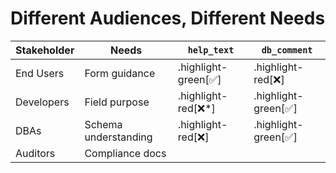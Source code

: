 # Different Audiences, Different Needs

| Stakeholder | Needs | `help_text` | `db_comment` |
|------------|-------|-------------|--------------|
| End Users | Form guidance | .highlight-green[✅] | .highlight-red[❌] |
| Developers | Field purpose | .highlight-red[❌*] | .highlight-green[✅] |
| DBAs | Schema understanding | .highlight-red[❌] | .highlight-green[✅] |
| Auditors | Compliance docs | &nbsp; | &nbsp; |
